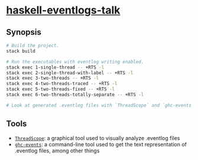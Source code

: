 # [haskell-eventlogs-talk](https://github.com/jship/haskell-eventlogs-talk)

## Synopsis

``` sh
# Build the project.
stack build

# Run the executables with eventlog writing enabled.
stack exec 1-single-thread -- +RTS -l
stack exec 2-single-thread-with-label -- +RTS -l
stack exec 3-two-threads -- +RTS -l
stack exec 4-two-threads-traced -- +RTS -l
stack exec 5-two-threads-fixed -- +RTS -l
stack exec 6-two-threads-totally-separate -- +RTS -l

# Look at generated .eventlog files with `ThreadScope` and `ghc-events`.
```

## Tools

* [`ThreadScope`](https://hackage.haskell.org/package/threadscope): a graphical tool used to visually analyze .eventlog files
* [`ghc-events`](https://hackage.haskell.org/package/ghc-events): a command-line tool used to get the text representation of .eventlog files, among other things
